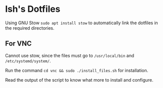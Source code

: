 # Ish's Dotfiles

Using GNU Stow `sudo apt install stow` to automatically link the dotfiles in the required directories.

## For VNC

Cannot use stow, since the files must go to `/usr/local/bin` and
`/etc/systemd/system/`.

Run the command `cd vnc && sudo ./install_files.sh` for installation.

Read the output of the script to know what more to install and
configure.
